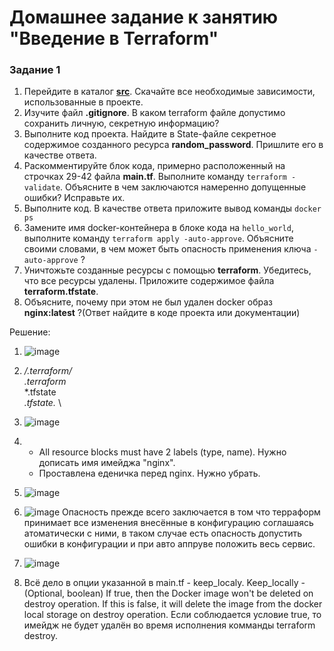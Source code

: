 # Домашнее задание к занятию "Введение в Terraform"

### Задание 1

1. Перейдите в каталог [**src**](https://github.com/netology-code/ter-homeworks/tree/main/01/src). Скачайте все необходимые зависимости, использованные в проекте. 
2. Изучите файл **.gitignore**. В каком terraform файле допустимо сохранить личную, секретную информацию?
3. Выполните код проекта. Найдите  в State-файле секретное содержимое созданного ресурса **random_password**. Пришлите его в качестве ответа.
4. Раскомментируйте блок кода, примерно расположенный на строчках 29-42 файла **main.tf**.
Выполните команду ```terraform -validate```. Объясните в чем заключаются намеренно допущенные ошибки? Исправьте их.
5. Выполните код. В качестве ответа приложите вывод команды ```docker ps```
6. Замените имя docker-контейнера в блоке кода на ```hello_world```, выполните команду ```terraform apply -auto-approve```.
Объясните своими словами, в чем может быть опасность применения ключа  ```-auto-approve``` ? 
8. Уничтожьте созданные ресурсы с помощью **terraform**. Убедитесь, что все ресурсы удалены. Приложите содержимое файла **terraform.tfstate**. 
9. Объясните, почему при этом не был удален docker образ **nginx:latest** ?(Ответ найдите в коде проекта или документации)


Решение:

1. ![image](https://user-images.githubusercontent.com/92155007/226293278-9d94540c-84a5-40ab-8534-bfb013c30a18.png)

2. **/.terraform/* \
   .terraform* \
   *.tfstate \
   *.tfstate.* \
 
3. ![image](https://user-images.githubusercontent.com/92155007/226302905-d88c63ca-eb3c-4ec5-98af-7722f37baeed.png)


4. - All resource blocks must have 2 labels (type, name). Нужно дописать имя имейджа "nginx".
   - Проставлена еденичка перед nginx. Нужно убрать.

5. ![image](https://user-images.githubusercontent.com/92155007/226302172-911b9a0a-a24a-45fc-baf8-c1fec7d311ad.png)

6. ![image](https://user-images.githubusercontent.com/92155007/226303445-de55976a-0081-4772-a62d-e518ffe4ba68.png)
   Опасность прежде всего заключается в том что терраформ принимает все изменения внесённые в конфигурацию соглашаясь атоматически с ними, в таком случае есть опасность допустить ошибки в конфигурации и при авто аппруве положить весь сервис.
   
7. ![image](https://user-images.githubusercontent.com/92155007/226304517-c05d2030-b348-4865-a5a5-2811a9fe9559.png)

8. Всё дело в опции указанной в main.tf - keep_localy. Keep_locally - (Optional, boolean) If true, then the Docker image won't be deleted on destroy operation. If this is false, it will delete the image from the docker local storage on destroy operation. Если соблюдается условие true, то имейдж не будет удалён во время исполнения комманды terraform destroy.

